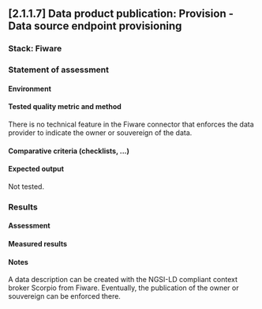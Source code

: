 ## [2.1.1.7] Data product publication: Provision - Data source endpoint provisioning

### Stack: Fiware

### Statement of assessment

#### Environment

#### Tested quality metric and method

There is no technical feature in the Fiware connector that enforces the data provider to indicate the owner or souvereign of the data.

#### Comparative criteria (checklists, ...)

#### Expected output

Not tested.

### Results

#### Assessment

#### Measured results

#### Notes

A data description can be created with the NGSI-LD compliant context broker Scorpio from Fiware. Eventually, the publication of the owner or souvereign can be enforced there.
